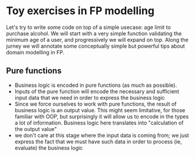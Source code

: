 # Toy exercises in FP modelling 

Let's try to write some code on top of a simple usecase: age limit to purchase alcohol. We will start with a very simple function validating the minimum age of a user, and progressively we will expand on top. Along the jurney we will annotate some conceptually simple but powerful tips about domain modelling in FP. 

## Pure functions 

* Business logic is encoded in pure functions (as much as possible). 
* Inputs of the pure function will encode the necessary and sufficient input data that we need in order to express the business logic 
* Since we force ourselves to work with pure functions, the result of business logic is an output value. This might seem limitative, for those familiar with OOP, but surprisingly it will allow us to encode in the types a lot of information. Business logic here translates into "calculation of the output value"
* we don't care at this stage where the input data is coming from; we just express the fact that we must have such data in order to process (ie, evaluate) the business logic 




